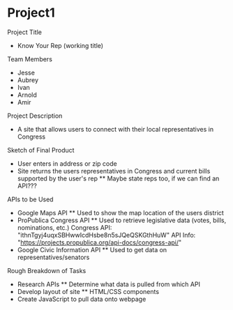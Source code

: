 # Project1

Project Title
  - Know Your Rep (working title)

Team Members
  - Jesse
  - Aubrey
  - Ivan
  - Arnold
  - Amir

Project Description
  - A site that allows users to connect with their local representatives in Congress

Sketch of Final Product
  - User enters in address or zip code
  - Site returns the users representatives in Congress and current bills supported by the user's rep
      ** Maybe state reps too, if we can find an API???

APIs to be Used
  - Google Maps API
      ** Used to show the map location of the users district
  - ProPublica Congress API
      ** Used to retrieve legislative data (votes, bills, nominations, etc.)
          Congress API: "ithnTgyj4uqxSBHwwIcdHsbe8n5sJQeQSKGthHuW"
          API Info:     "https://projects.propublica.org/api-docs/congress-api/"
  - Google Civic Information API
      ** Used to get data on representatives/senators

Rough Breakdown of Tasks
  - Research APIs
      ** Determine what data is pulled from which API
  - Develop layout of site
      ** HTML/CSS components
  - Create JavaScript to pull data onto webpage
